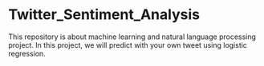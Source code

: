 # Twitter_Sentiment_Analysis
This repository is about machine learning and natural language processing project.
In this project, we will predict with your own tweet using logistic regression.
